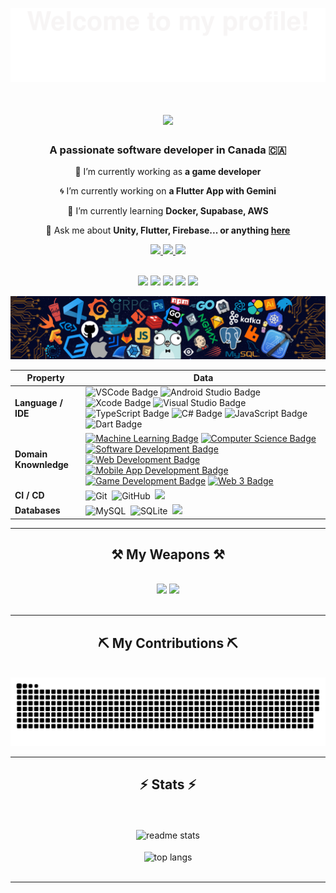 ![](Assets/Bottom_up.svg)

<h1 align="center">
    <img src="https://readme-typing-svg.herokuapp.com/?font=Righteous&size=35&center=true&vCenter=true&width=500&height=70&duration=4000&lines=Hi+There!+👋;+I'm+Jawwad+Abbasi!;+Known+as+a+go+getter!;" />
</h1>

<h3 align="center">A passionate software developer in Canada 🇨🇦</h3>

<div align="center">
 
 🔭 I’m currently working as **a game developer**

 🌀 I’m currently working on **a Flutter App with Gemini**
 
 🌱 I’m currently learning **Docker, Supabase, AWS**

💬 Ask me about **Unity, Flutter, Firebase... or anything [here](https://github.com/jdabbasi990/jdabbasi990/issues)**

 </div>
 <!-- My socials-->
 <div align="center"> 
  <a href="mailto:jawwadabbasi990@gmail.com">
    <img src="https://img.shields.io/badge/Gmail-333333?style=for-the-badge&logo=gmail&logoColor=red"/>
  </a>
  <a href="https://www.linkedin.com/in/jawwad-abbasi-a02b931a0/" target="_blank">
    <img src="https://img.shields.io/badge/LinkedIn-0077B5?style=for-the-badge&logo=linkedin&logoColor=white" target="_blank" />
  </a>
   <a href="https://x.com/jdabbasi" target="_blank">
      <img src="https://img.shields.io/badge/Twitter-1DA1F2?style=for-the-badge&logo=twitter&logoColor=white" target="_blank" />
  </a>
</div>

<br/>

<!--   my-Tags -->
<p align="center">
    <a href="https://github.com/jdabbasi990/jdabbasi990"><img src="https://img.shields.io/badge/status-updating-brightgreen.svg"></a>
    <a href="https://github.com/jdabbasi990/jdabbasi990"><img src="https://visitor-badge.laobi.icu/badge?page_id=jdabbasi990.jdabbasi990"></a>
    <a href="https://github.com/jdabbasi990/jdabbasi990/graphs/contributors"><img src="https://img.shields.io/github/contributors/jdabbasi990/jdabbasi990?color=blue"></a>
    <a href="https://github.com/jdabbasi990/jdabbasi990/stargazers"><img src="https://img.shields.io/github/stars/jdabbasi990/jdabbasi990.svg?logo=github"></a>
    <a href="https://github.com/jdabbasi990/network/members"><img src="https://img.shields.io/github/forks/jdabbasi990/jdabbasi990.svg?color=blue&logo=github"></a>
</p>
<!--   Header Image TOP -->

![](./Assets/header_.png)


<!-- My Skills Table-->
| Property                                        | Data                                                                                                                                                                                                                                                                                                                                                                                                                                                                                                                                                                                                                                                                                                                                                                                                                                                                                                                                                                                                                                                                                                                                                                                                                                                                                                                                                                                                                                                                                                                                                                                                                                                                                                                                                                                                                                                                                                                                                                  |
|-------------------------------------------------|-----------------------------------------------------------------------------------------------------------------------------------------------------------------------------------------------------------------------------------------------------------------------------------------------------------------------------------------------------------------------------------------------------------------------------------------------------------------------------------------------------------------------------------------------------------------------------------------------------------------------------------------------------------------------------------------------------------------------------------------------------------------------------------------------------------------------------------------------------------------------------------------------------------------------------------------------------------------------------------------------------------------------------------------------------------------------------------------------------------------------------------------------------------------------------------------------------------------------------------------------------------------------------------------------------------------------------------------------------------------------------------------------------------------------------------------------------------------------------------------------------------------------------------------------------------------------------------------------------------------------------------------------------------------------------------------------------------------------------------------------------------------------------------------------------------------------------------------------------------------------------------------------------------------------------------------------------------------------|
| **Language / IDE**                              | ![VSCode Badge](https://img.shields.io/badge/-VSCode-007ACC?style=flat&logo=visual-studio-code&logoColor=white) ![Android Studio Badge](https://img.shields.io/badge/-Android%20Studio-3DDC84?style=flat&logo=android-studio&logoColor=white) ![Xcode Badge](https://img.shields.io/badge/-Xcode-1575F9?style=flat&logo=Xcode&logoColor=white) ![Visual Studio Badge](https://img.shields.io/badge/-Visual%20Studio-5C2D91?style=flat&logo=visual-studio&logoColor=white) ![TypeScript Badge](https://img.shields.io/badge/-TypeScript-3178C6?style=flat&logo=typescript&logoColor=white) ![C# Badge](https://img.shields.io/badge/-C%23-239120?style=flat&logo=c-sharp&logoColor=white) ![JavaScript Badge](https://img.shields.io/badge/-JavaScript-F7DF1E?style=flat&logo=javascript&logoColor=black) ![Dart Badge](https://img.shields.io/badge/-Dart-0175C2?style=flat&logo=dart&logoColor=white)                                                                                                                                                                                                                                                                                                                                                                                                                                                                                                                                                                                                                                                                                                                                                                                                                                                                                                                                                                                                                                                                                                                                                                                                                                                                                                  |
| **Domain Knownledge**                           | [![Machine Learning Badge](https://img.shields.io/badge/-Machine%20Learning-01D277?style=flat&logoColor=white)](https://github.com/jdabbasi990/jdabbasi990) [![Computer Science Badge](https://img.shields.io/badge/-Computer%20Science-FAB040?style=flat&logoColor=white)](https://github.com/search?q=user%3Ajdabbasi990&type=Repositories) [![Software Development Badge](https://img.shields.io/badge/-Software%20Development-FF6600?style=flat&logoColor=white)](https://github.com/search?q=user%3Ajdabbasi990&type=Repositories) [![Web Development Badge](https://img.shields.io/badge/-Web%20Development-4B8BBE?style=flat&logo=html5&logoColor=white)](https://github.com/search?q=user%3Ajdabbasi990&type=Repositories) [![Mobile App Development Badge](https://img.shields.io/badge/-Mobile%20App%20Development-2C8EBB?style=flat&logo=android&logoColor=white)](https://github.com/search?q=user%3Ajdabbasi990&type=Repositories) [![Game Development Badge](https://img.shields.io/badge/-Game%20Development-9B59B6?style=flat&logo=unity&logoColor=white)](https://github.com/search?q=user%3Ajdabbasi990&type=Repositories) [![Web 3 Badge](https://img.shields.io/badge/-Web%203-EC1C24?style=flat&logo=ethereum&logoColor=white)](https://github.com/search?q=user%3Ajdabbasi990&type=Repositories)                                                                                                                                                                                                                                                                                                                                                                                                                                                                                                                                                                                                                                                                                                                                                                                                                                                                                                                                                                                                                                                                                                                                                                                                                            |
| **CI / CD**                                     | ![Git](https://img.shields.io/badge/-Git-004400?style=flat&logo=git)&nbsp; ![GitHub](https://img.shields.io/badge/-GitHub-444444?style=flat&logo=github)&nbsp; [![](https://img.shields.io/badge/-Docker-2496ED?style=flat-square&logo=docker&logoColor=white)](https://www.docker.com)|
| **Databases**                                   | ![MySQL](https://img.shields.io/badge/-MySQL-444444?style=flat&logo=MySQL)&nbsp; ![SQLite](https://img.shields.io/badge/-SQLite-444444?style=flat&logo=SQLite)&nbsp; [![](https://img.shields.io/badge/-PostgreSQL-336791?style=flat-square&logo=postgresql&logoColor=white)](https://www.postgresql.org)                        |




<!-- Technical skills banner-->
<hr/>

<h2 align="center">⚒️ My Weapons ⚒️</h2>
<br/>
<div align="center">
    <img src="https://skillicons.dev/icons?i=react,bootstrap,mui,html,css,vscode,github,figma,kotlin,swift,flutter,dart,unity,cs,git" />
    <img src="https://skillicons.dev/icons?i=nodejs,javascript,typescript,express,firebase,mongodb,mysql" /><br>
</div>

<br/>

<hr/>
<div align="center">
  <h2>⛏️ My Contributions ⛏️</h2>
  <br>
  <img alt="snake eating my contributions" src="https://raw.githubusercontent.com/jdabbasi990/jdabbasi990/output/github-contribution-grid-snake.svg" />
  
  <br/>
</div>

<hr/>

<div align="center">
  <h2>⚡ Stats ⚡</h2>
<br/><br/>
  <img width=390 src="https://github-readme-stats.vercel.app/api?username=jdabbasi990&count_private=true&show_icons=true&theme=react&rank_icon=github&border_radius=10" alt="readme stats" />
<br/><br/>

  <img width=325 align="center" src="https://github-readme-stats.vercel.app/api/top-langs/?username=jdabbasi990&hide=HTML&langs_count=8&layout=compact&theme=react&border_radius=10&size_weight=0.5&count_weight=0.5&exclude_repo=github-readme-stats" alt="top langs" />
<br/><br/>
</div>
<hr/>
